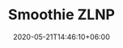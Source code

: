 ---
title: "Smoothie ZLNP"
date: 2020-05-21T14:46:10+06:00
description: "Smoothie de platano de Canarias, naranja, limón y zanahoria"
type: "recipe"
image: "images/recipes/smoothie-naranja-platano-limón-zanahoria.png"
imagecredit: klaoe
cuisine: Internacional
suitableForDiet: VeganDiet
categories: bebidas
yield: 2 porciones
prepTime: 10
cookTime: 
totalTime: 10
tags: 
ingredients:
- 6 naranjas orgánicas
- 2 platanos de Canarias
- 1 limón orgánico
- 2 zanahorias
directions:
- Pasa todos los ingredientes por una licuadora o batidora.
tips: A diferencia de lo que se suele creer el zumo de naranja no pierde su valor nutritivo si no se toma enseguida, por eso puedes preparar este smoothie hasta un máximo de 12 horas antes. Recuerda de batirlo antes de consumirlo.
---